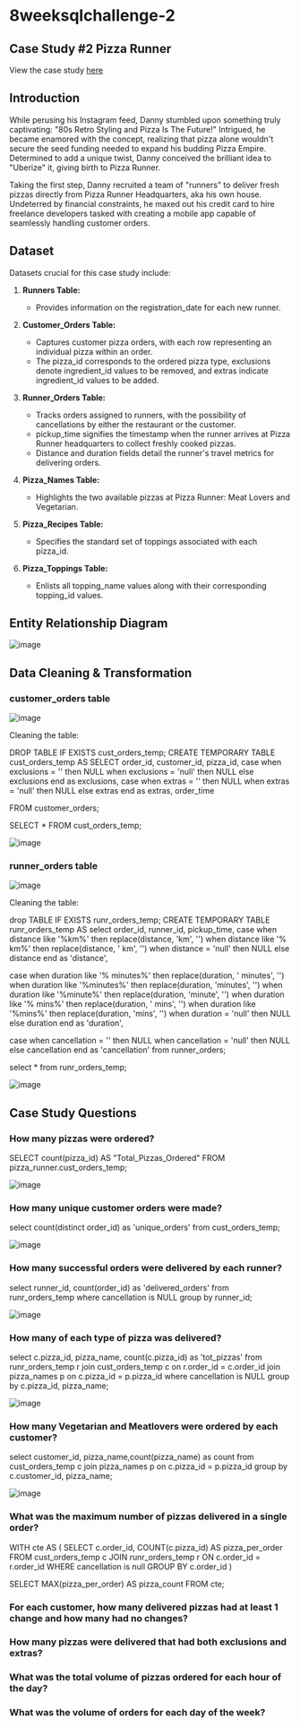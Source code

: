 # 8weeksqlchallenge-2

## Case Study #2 Pizza Runner
View the case study [here](https://8weeksqlchallenge.com/case-study-2/)

## Introduction

While perusing his Instagram feed, Danny stumbled upon something truly captivating: "80s Retro Styling and Pizza Is The Future!" Intrigued, he became enamored with the concept, realizing that pizza alone wouldn't secure the seed funding needed to expand his budding Pizza Empire. Determined to add a unique twist, Danny conceived the brilliant idea to "Uberize" it, giving birth to Pizza Runner.

Taking the first step, Danny recruited a team of "runners" to deliver fresh pizzas directly from Pizza Runner Headquarters, aka his own house. Undeterred by financial constraints, he maxed out his credit card to hire freelance developers tasked with creating a mobile app capable of seamlessly handling customer orders.

## Dataset

Datasets crucial for this case study include:

1. **Runners Table:**
   - Provides information on the registration_date for each new runner.

2. **Customer_Orders Table:**
   - Captures customer pizza orders, with each row representing an individual pizza within an order. 
   - The pizza_id corresponds to the ordered pizza type, exclusions denote ingredient_id values to be removed, and extras indicate ingredient_id values to be added.

3. **Runner_Orders Table:**
   - Tracks orders assigned to runners, with the possibility of cancellations by either the restaurant or the customer.
   - pickup_time signifies the timestamp when the runner arrives at Pizza Runner headquarters to collect freshly cooked pizzas.
   - Distance and duration fields detail the runner's travel metrics for delivering orders.

4. **Pizza_Names Table:**
   - Highlights the two available pizzas at Pizza Runner: Meat Lovers and Vegetarian.
  
5. **Pizza_Recipes Table:**
   - Specifies the standard set of toppings associated with each pizza_id.
  
6. **Pizza_Toppings Table:**
   - Enlists all topping_name values along with their corresponding topping_id values.

  

## Entity Relationship Diagram

![image](https://github.com/alankritm95/8weeksqlchallenge-2/assets/129503746/645f746a-b24c-4312-bbc4-b7d6ff84b1ff)
  

## Data Cleaning & Transformation

### customer_orders table

![image](https://github.com/alankritm95/8weeksqlchallenge-2/assets/129503746/2afdbb7c-f4d9-485d-9ee2-b7a79a5a12a3)

Cleaning the table:

DROP TABLE IF EXISTS cust_orders_temp;
CREATE TEMPORARY TABLE cust_orders_temp AS
SELECT order_id, customer_id, pizza_id,
case when exclusions = ''  then NULL 
when exclusions = 'null' then NULL 
else exclusions end as exclusions,
case when extras = '' then NULL
when extras = 'null' then NULL
else extras end as extras, order_time

FROM customer_orders;

SELECT * FROM cust_orders_temp;

![image](https://github.com/alankritm95/8weeksqlchallenge-2/assets/129503746/de0327c8-f6c9-41f8-a1d7-c3241375cdb7)

### runner_orders table 

![image](https://github.com/alankritm95/8weeksqlchallenge-2/assets/129503746/d36f5313-7351-43e8-b44d-e52046ac1b2b)


Cleaning the table:

drop TABLE IF EXISTS runr_orders_temp;
CREATE TEMPORARY TABLE runr_orders_temp AS
select order_id, runner_id, pickup_time,
case when distance like '%km%' then replace(distance, 'km', '')
when distance like '% km%' then replace(distance, ' km', '')
when distance = 'null' then NULL
else distance end as 'distance',

case when duration like '% minutes%' then replace(duration, ' minutes', '')
when duration like '%minutes%' then replace(duration, 'minutes', '')
when duration like '%minute%' then replace(duration, 'minute', '')
when duration like '% mins%' then replace(duration, ' mins', '')
when duration like '%mins%' then replace(duration, 'mins', '')
when duration = 'null' then NULL
else duration
end as 'duration',

case when cancellation = '' then NULL
when cancellation = 'null' then NULL
else cancellation end as 'cancellation'
from runner_orders;

select * from runr_orders_temp;

![image](https://github.com/alankritm95/8weeksqlchallenge-2/assets/129503746/99b2c9c9-0bf3-49a6-b6c8-95ef8c0a3577)

## Case Study Questions

### How many pizzas were ordered?

SELECT count(pizza_id) AS "Total_Pizzas_Ordered"
FROM pizza_runner.cust_orders_temp;

![image](https://github.com/alankritm95/8weeksqlchallenge-2/assets/129503746/d62264b0-c8e0-42ad-b4c6-ffa28ae5b865)


### How many unique customer orders were made?

select count(distinct order_id) as 'unique_orders'
 from cust_orders_temp;

 ![image](https://github.com/alankritm95/8weeksqlchallenge-2/assets/129503746/9b0f6c00-daea-43f9-82be-1e1a42710e9f)


### How many successful orders were delivered by each runner?

select runner_id, count(order_id) as 'delivered_orders'
 from runr_orders_temp
 where cancellation is NULL
 group by runner_id;

 ![image](https://github.com/alankritm95/8weeksqlchallenge-2/assets/129503746/36c80e62-12b7-4ca7-a2e2-c86be6c572d9)


### How many of each type of pizza was delivered?


select c.pizza_id, pizza_name, count(c.pizza_id) as 'tot_pizzas'
 from runr_orders_temp r join cust_orders_temp c
 on r.order_id = c.order_id join pizza_names p
 on c.pizza_id = p.pizza_id
 where cancellation is NULL
 group by c.pizza_id, pizza_name;

![image](https://github.com/alankritm95/8weeksqlchallenge-2/assets/129503746/6ad2676b-1699-4140-a13c-6d459940c202)

 
### How many Vegetarian and Meatlovers were ordered by each customer?

 select customer_id, pizza_name,count(pizza_name) as count from cust_orders_temp c
 join pizza_names p
 on c.pizza_id = p.pizza_id
 group by c.customer_id, pizza_name; 

 ![image](https://github.com/alankritm95/8weeksqlchallenge-2/assets/129503746/12c4fa70-9584-41cf-942e-fb467fa137e2)


### What was the maximum number of pizzas delivered in a single order?

WITH cte AS
(
  SELECT 
    c.order_id, 
    COUNT(c.pizza_id) AS pizza_per_order
  FROM cust_orders_temp c
  JOIN runr_orders_temp r
    ON c.order_id = r.order_id
  WHERE cancellation is null
  GROUP BY c.order_id
)

SELECT
  MAX(pizza_per_order) AS pizza_count
FROM cte;


### For each customer, how many delivered pizzas had at least 1 change and how many had no changes?
### How many pizzas were delivered that had both exclusions and extras?
### What was the total volume of pizzas ordered for each hour of the day?
### What was the volume of orders for each day of the week?




